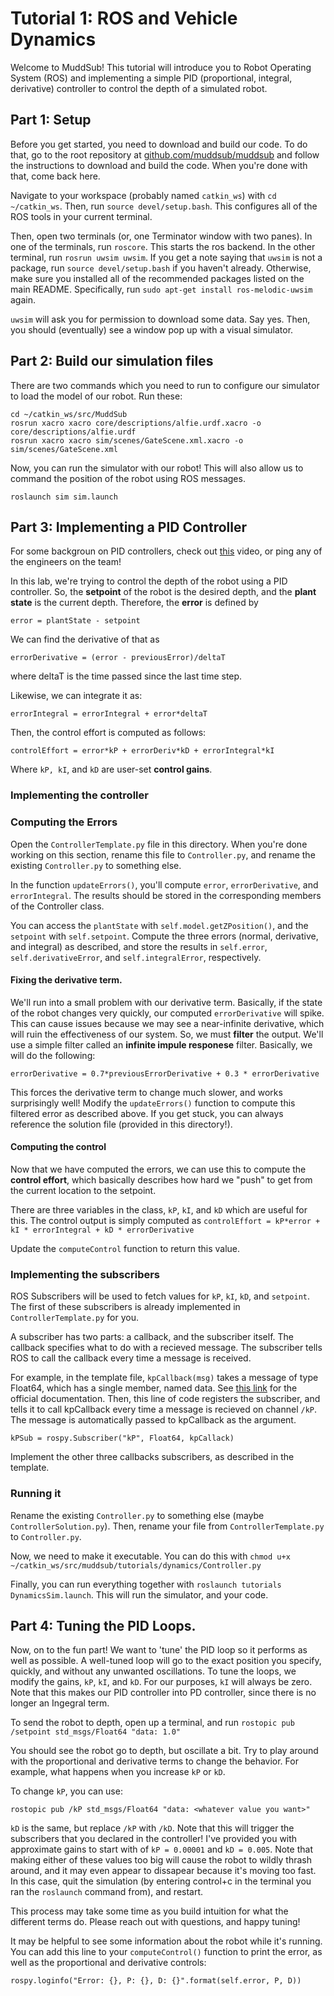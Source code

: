 # Tutorial 1: ROS and Vehicle Dynamics

Welcome to MuddSub! This tutorial will introduce you to Robot Operating System (ROS) and implementing a simple PID (proportional, integral, derivative) controller to control the depth of a simulated robot.


## Part 1: Setup
Before you get started, you need to download and build our code. To do that, go to the root repository at [github.com/muddsub/muddsub](github.com/muddsub/muddsub) and follow the
instructions to download and build the code. When you're done with that, come back here.

Navigate to your workspace (probably named `catkin_ws`) with `cd ~/catkin_ws`. Then, run `source devel/setup.bash`. This configures all of the ROS tools in your current terminal.

Then, open two terminals (or, one Terminator window with two panes). In one of the terminals, run `roscore`. This starts the ros backend. In the other terminal,
run `rosrun uwsim uwsim`. If you get a note saying that `uwsim` is not a package, run `source devel/setup.bash` if you haven't already. Otherwise, make
sure you installed all of the recommended packages listed on the main README. Specifically, run `sudo apt-get install ros-melodic-uwsim` again.

`uwsim` will ask you for permission to download some data. Say yes. Then, you should (eventually) see a window pop up with a visual simulator.

## Part 2: Build our simulation files

There are two commands which you need to run to configure our simulator to load the model of our robot. Run these:

```
cd ~/catkin_ws/src/MuddSub
rosrun xacro xacro core/descriptions/alfie.urdf.xacro -o core/descriptions/alfie.urdf
rosrun xacro xacro sim/scenes/GateScene.xml.xacro -o sim/scenes/GateScene.xml
```

Now, you can run the simulator with our robot! This will also allow us to command the position of the robot using ROS messages.

```
roslaunch sim sim.launch
```

## Part 3: Implementing a PID Controller

For some backgroun on PID controllers, check out [this](https://www.youtube.com/watch?v=wkfEZmsQqiA) video, or ping any of the engineers on the team!

In this lab, we're trying to control the depth of the robot using a PID controller. So, the __setpoint__ of the robot is the desired depth, and the __plant state__
is the current depth. Therefore, the __error__ is defined by

`error = plantState - setpoint`

We can find the derivative of that as

`errorDerivative = (error - previousError)/deltaT`

where deltaT is the time passed since the last time step.

Likewise, we can integrate it as:

`errorIntegral = errorIntegral + error*deltaT`

Then, the control effort is computed as follows:

`controlEffort = error*kP + errorDeriv*kD + errorIntegral*kI`

Where `kP, kI`, and `kD` are user-set __control gains__.

### Implementing the controller

### Computing the Errors

Open the `ControllerTemplate.py` file in this directory. When you're done working on this section, rename this file to `Controller.py`, and rename the existing `Controller.py` to something else.

In the function `updateErrors()`, you'll compute `error`, `errorDerivative`, and `errorIntegral`. The results should be stored in the corresponding
members of the Controller class.

You can access the `plantState` with `self.model.getZPosition()`, and the `setpoint` with `self.setpoint`. Compute the three errors (normal, derivative, and integral)
as described, and store the results in `self.error`, `self.derivativeError`, and `self.integralError`, respectively.


#### Fixing the derivative term.
We'll run into a small problem with our derivative term. Basically, if the state of the robot changes very quickly, our computed `errorDerivative` will spike.
This can cause issues because we may see a near-infinite derivative, which will ruin the effectiveness of our system. So, we must **filter** the output. We'll use
a simple filter called an __infinite impule responese__ filter. Basically, we will do the following:

`errorDerivative = 0.7*previousErrorDerivative + 0.3 * errorDerivative`

This forces the derivative term to change much slower, and works surprisingly well! Modify the `updateErrors()` function to compute this filtered error as described above.
If you get stuck, you can always reference the solution file (provided in this directory!).

#### Computing the control

Now that we have computed the errors, we can use this to compute the __control effort__, which basically describes how hard we "push" to get from the current
location to the setpoint.

There are three variables in the class, `kP`, `kI`, and `kD` which are useful for this. The control output is simply computed as
`controlEffort = kP*error + kI * errorIntegral + kD * errorDerivative`

Update the `computeControl` function to return this value.

### Implementing the subscribers

ROS Subscribers will be used to fetch values for `kP`, `kI`, `kD`, and `setpoint`. The first of these subscribers is already implemented in `ControllerTemplate.py` for you.

A subscriber has two parts: a callback, and the subscriber itself. The callback specifies what to do with a recieved message. The subscriber tells ROS to call the callback every time
a message is received.

For example, in the template file, `kpCallback(msg)` takes a message of type Float64, which has a single member, named data. See [this link](http://docs.ros.org/melodic/api/std_msgs/html/msg/Float64.html) for the official documentation.
Then, this line of code registers the subscriber, and tells it to call kpCallback every time a message is recieved on channel `/kP`. The message is automatically passed to kpCallback
as the argument.

`kPSub = rospy.Subscriber("kP", Float64, kpCallack)`

Implement the other three callbacks subscribers, as described in the template.


### Running it

Rename the existing `Controller.py` to something else (maybe `ControllerSolution.py`). Then, rename your file from `ControllerTemplate.py` to `Controller.py`.

Now, we need to make it executable. You can do this with `chmod u+x ~/catkin_ws/src/muddsub/tutorials/dynamics/Controller.py`

Finally, you can run everything together with `roslaunch tutorials DynamicsSim.launch`. This will run the simulator, and your code.

## Part 4: Tuning the PID Loops.

Now, on to the fun part! We want to 'tune' the PID loop so it performs as well as possible. A well-tuned loop will go to the exact position you specify,
quickly, and without any unwanted oscillations. To tune the loops, we modify the gains, `kP`, `kI`, and `kD`. For our purposes, `kI` will always be zero.
Note that this makes our PID controller into PD controller, since there is no longer an Ingegral term.

To send the robot to depth, open up a terminal, and run `rostopic pub /setpoint std_msgs/Float64 "data: 1.0"`

You should see the robot go to depth, but oscillate a bit. Try to play around with the proportional and derivative terms to change the behavior. For example, 
what happens when you increase `kP` or `kD`.

To change `kP`, you can use:

`rostopic pub /kP std_msgs/Float64 "data: <whatever value you want>"`

`kD` is the same, but replace `/kP` with `/kD`. Note that this will trigger the subscribers that you declared in the controller! I've provided you with approximate
gains to start with of `kP = 0.00001` and `kD = 0.005`. Note that making either of these values too big will cause the robot to wildly thrash around, and it
may even appear to dissapear because it's moving too fast. In this case, quit the simulation (by entering control+c in the terminal you ran the `roslaunch` command from),
and restart.

This process may take some time as you build intuition for what the different terms do. Please reach out with questions, and happy tuning!

It may be helpful to see some information about the robot while it's running. You can add this line to your `computeControl()` function to
print the error, as well as the proportional and derivative controls:

`rospy.loginfo("Error: {}, P: {}, D: {}".format(self.error, P, D))`
